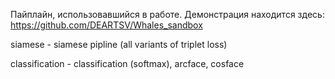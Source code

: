 Пайплайн, использовавшийся в работе. Демонстрация находится здесь: https://github.com/DEARTSV/Whales_sandbox

siamese - siamese pipline (all variants of triplet loss) 

classification - classification (softmax), arcface, cosface
